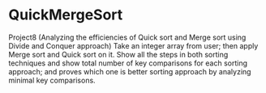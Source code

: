 # QuickMergeSort
Project8 (Analyzing the efficiencies of Quick sort and Merge sort using Divide and Conquer approach)
Take an integer array from user; then apply Merge sort and Quick sort on it. Show all the steps in both
sorting techniques and show total number of key comparisons for each sorting approach; and proves
which one is better sorting approach by analyzing minimal key comparisons.
